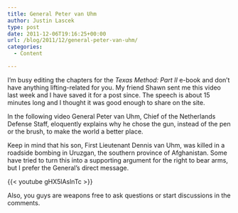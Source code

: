 ```yaml
---
title: General Peter van Uhm
author: Justin Lascek
type: post
date: 2011-12-06T19:16:25+00:00
url: /blog/2011/12/general-peter-van-uhm/
categories:
  - Content

---
```

I&#8217;m busy editing the chapters for the _Texas Method: Part II_ e-book and don&#8217;t have anything lifting-related for you. My friend Shawn sent me this video last week and I have saved it for a post since. The speech is about 15 minutes long and I thought it was good enough to share on the site.
  

  
In the following video General Peter van Uhm, Chief of the Netherlands Defense Staff, eloquently explains why he chose the gun, instead of the pen or the brush, to make the world a better place.
  

  
Keep in mind that his son, First Lieutenant Dennis van Uhm, was killed in a roadside bombing in Uruzgan, the southern province of Afghanistan. Some have tried to turn this into a supporting argument for the right to bear arms, but I prefer the General&#8217;s direct message.
  

  
{{< youtube gHX5lAslnTc >}}
  

  
Also, you guys are weapons free to ask questions or start discussions in the comments.
